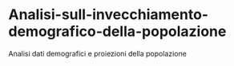 # Analisi-sull-invecchiamento-demografico-della-popolazione
Analisi dati demografici e proiezioni della popolazione 
